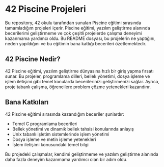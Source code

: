 # 42 Piscine Projeleri

Bu repository, 42 okulu tarafından sunulan Piscine eğitimi sırasında tamamladığım projeleri içerir. Piscine eğitimi, yazılım geliştirme alanında becerilerimi geliştirmeme ve çok çeşitli projelerde çalışma deneyimi kazanmama yardımcı oldu. Bu README dosyası, bu projelerin ne yaptığını, neden yapıldığını ve bu eğitimin bana kattığı becerileri özetlemektedir.

## 42 Piscine Nedir?

42 Piscine eğitimi, yazılım geliştirme dünyasına hızlı bir giriş yapma fırsatı sunar. Bu projeler, programlama dilleri, bellek yönetimi, dosya işleme ve işlem iletişimi gibi temel konularda becerilerinizi geliştirmenizi sağlar. Ayrıca, proje tabanlı çalışma, öğrencilere problem çözme yetenekleri kazandırır.

## Bana Katkıları

42 Piscine eğitimi sırasında kazandığım beceriler şunlardır:

- Temel C programlama becerileri
- Bellek yönetimi ve dinamik bellek tahsisi konularında anlayış
- Unix tabanlı işletim sistemlerinde işlem yönetimi
- Dosya işleme ve metin işleme yetenekleri
- İşlem iletişimi konusundaki temel bilgi

Bu projedeki çalışmalar, kendimi geliştirmeme ve yazılım geliştirme alanında daha fazla deneyim kazanmama yardımcı olan bir adım oldu.
